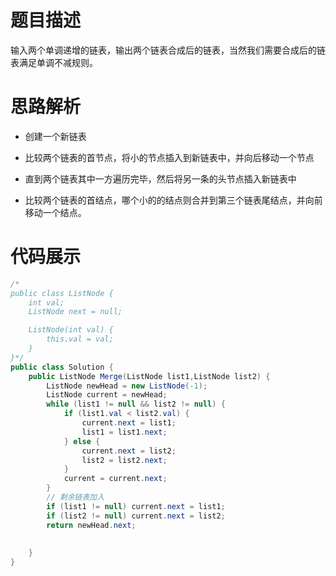 #  题目描述

输入两个单调递增的链表，输出两个链表合成后的链表，当然我们需要合成后的链表满足单调不减规则。

#  思路解析

- 创建一个新链表

- 比较两个链表的首节点，将小的节点插入到新链表中，并向后移动一个节点

- 直到两个链表其中一方遍历完毕，然后将另一条的头节点插入新链表中

- 比较两个链表的首结点，哪个小的的结点则合并到第三个链表尾结点，并向前移动一个结点。


#  代码展示
```java
/*
public class ListNode {
    int val;
    ListNode next = null;

    ListNode(int val) {
        this.val = val;
    }
}*/
public class Solution {
    public ListNode Merge(ListNode list1,ListNode list2) {
        ListNode newHead = new ListNode(-1);
        ListNode current = newHead;
        while (list1 != null && list2 != null) {
            if (list1.val < list2.val) {
                current.next = list1;
                list1 = list1.next;
            } else {
                current.next = list2;
                list2 = list2.next;
            }
            current = current.next;
        }
        // 剩余链表加入
        if (list1 != null) current.next = list1;
        if (list2 != null) current.next = list2;
        return newHead.next;
            
        
    }
}
```
